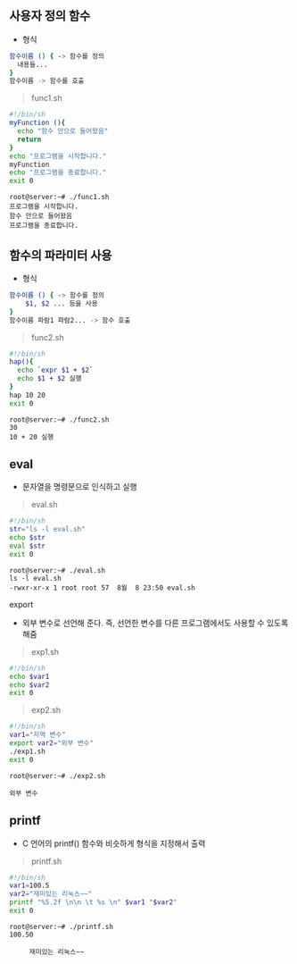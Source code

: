 
## 사용자 정의 함수
- 형식
```bash
함수이름 () { -> 함수를 정의
  내용들...
}
함수이름 -> 함수를 호출
```

> func1.sh
```bash
#!/bin/sh
myFunction (){
  echo "함수 안으로 들어왔음"
  return
}
echo "프로그램을 시작합니다."
myFunction
echo "프로그램을 종료합니다."
exit 0
```
```
root@server:~# ./func1.sh 
프로그램을 시작합니다.
함수 안으로 들어왔음
프로그램을 종료합니다.
```

## 함수의 파라미터 사용
- 형식
```bash
함수이름 () { -> 함수를 정의
    $1, $2 ... 등을 사용
}
함수이름 파람1 파람2... -> 함수 호출
```
> func2.sh
```bash
#!/bin/sh
hap(){
  echo `expr $1 + $2`
  echo $1 + $2 실행
}
hap 10 20
exit 0
```
```
root@server:~# ./func2.sh 
30
10 + 20 실행
```

## eval
- 문자열을 명령문으로 인식하고 실행

> eval.sh
```bash
#!/bin/sh
str="ls -l eval.sh"
echo $str
eval $str
exit 0
```
```
root@server:~# ./eval.sh 
ls -l eval.sh
-rwxr-xr-x 1 root root 57  8월  8 23:50 eval.sh
```

export
- 외부 변수로 선언해 준다. 즉, 선언한 변수를 다른 프로그램에서도 사용할 수 있도록 해줌

> exp1.sh
```bash
#!/bin/sh
echo $var1
echo $var2
exit 0
```

> exp2.sh
```bash
#!/bin/sh
var1="지역 변수"
export var2="외부 변수"
./exp1.sh
exit 0
```

```
root@server:~# ./exp2.sh 

외부 변수
```

## printf
- C 언어의 printf() 함수와 비슷하게 형식을 지정해서 출력

> printf.sh
```bash
#!/bin/sh
var1=100.5
var2="재미있는 리눅스~~"
printf "%5.2f \n\n \t %s \n" $var1 "$var2"
exit 0
```
```
root@server:~# ./printf.sh 
100.50 

 	 재미있는 리눅스~~ 
```